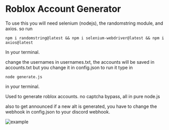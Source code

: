 # Roblox Account Generator
To use this you will need selenium (nodejs), the randomstring module, and axios.
so run
```
npm i randomstring@latest && npm i selenium-webdriver@latest && npm i axios@latest
```
In your terminal.

change the usernames in usernames.txt, the accounts will be saved in accounts.txt but you change it in config.json
to run it type in
```
node generate.js
```
in your terminal.

Used to generate roblox accounts. no captcha bypass, all in pure node.js

also to get announced if a new alt is generated, you have to change the webhook in config.json to your discord webhook.

![example](https://raw.githubusercontent.com/linemaster2/roblox-account-generator/main/images/example.gif)
